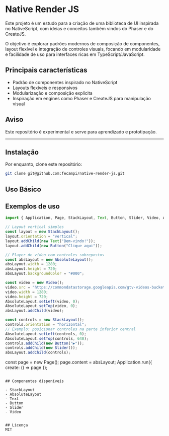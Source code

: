 # Native Render JS

Este projeto é um estudo para a criação de uma biblioteca de UI inspirada no NativeScript, com ideias e conceitos também vindos do Phaser e do CreateJS.

O objetivo é explorar padrões modernos de composição de componentes, layout flexível e integração de controles visuais, focando em modularidade e facilidade de uso para interfaces ricas em TypeScript/JavaScript.

## Principais características
- Padrão de componentes inspirado no NativeScript
- Layouts flexíveis e responsivos
- Modularização e composição explícita
- Inspiração em engines como Phaser e CreateJS para manipulação visual

## Aviso
Este repositório é experimental e serve para aprendizado e prototipação.

---


## Instalação

Por enquanto, clone este repositório:
```sh
git clone git@github.com:fecampi/native-render-js.git
```

## Uso Básico

## Exemplos de uso


```typescript
import { Application, Page, StackLayout, Text, Button, Slider, Video, AbsoluteLayout } from "native-render-core";

// Layout vertical simples
const layout = new StackLayout();
layout.orientation = "vertical";
layout.addChild(new Text("Bem-vindo!"));
layout.addChild(new Button("Clique aqui"));

// Player de vídeo com controles sobrepostos
const absLayout = new AbsoluteLayout();
absLayout.width = 1280;
absLayout.height = 720;
absLayout.backgroundColor = "#000";

const video = new Video();
video.src = "https://commondatastorage.googleapis.com/gtv-videos-bucket/sample/BigBuckBunny.mp4";
video.width = 1280;
video.height = 720;
AbsoluteLayout.setLeft(video, 0);
AbsoluteLayout.setTop(video, 0);
absLayout.addChild(video);

const controls = new StackLayout();
controls.orientation = "horizontal";
// Exemplo: posicionar controles na parte inferior central
AbsoluteLayout.setLeft(controls, 0);
AbsoluteLayout.setTop(controls, 640);
controls.addChild(new Button("▶"));
controls.addChild(new Slider());
absLayout.addChild(controls);
```
const page = new Page();
page.content = absLayout;
Application.run({ create: () => page });
```

## Componentes disponíveis

- StackLayout
- AbsoluteLayout
- Text
- Button
- Slider
- Video


## Licença
MIT

